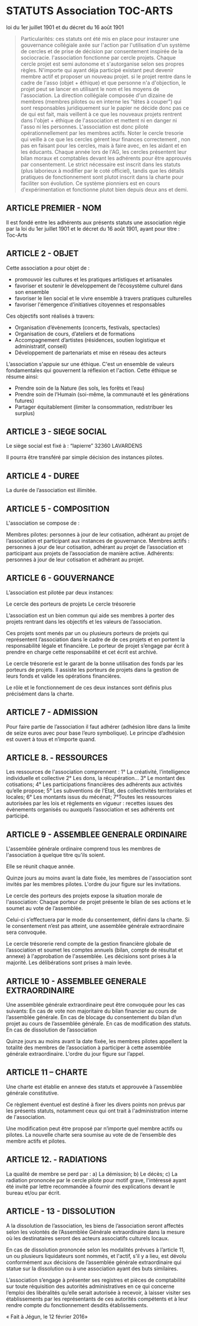 <!--

---
title: Charte de l'association Toc-Arts
description: cette charte est utilisé par l'association Toc-Arts qui est gérée un commun, elle pourra servir d'exemple à d'autres asscoiations que leur membres veulent gérer comme un commun.
image_url: 
licence: CC-BY-SA
---

-->


# STATUTS Association TOC-ARTS
loi du 1er juillet 1901 et du décret du 16 août 1901

> Particularités: ces statuts ont été mis en place pour instaurer une gouvernance collégiale axée sur l'action par l'utilisation d'un système de cercles et de prise de décision par consentement inspirée de la sociocracie. l'association fonctionne par cercle projets. Chaque cercle projet est semi autonome et s'autorganise selon ses propres règles. N'importe qui ayant déja participé existant peut devenir membre actif et proposer un nouveau projet. si le projet rentre dans le cadre de l'asso (objet + éthique) et que personne n'a d'objection, le projet peut se lancer en utilisant le nom et les moyens de l'association. La direction collégiale composée d'un dizaine de membres (membres pilotes ou en interne les "têtes à couper") qui sont responsables juridiquement sur le papier ne décide donc pas ce de qui est fait, mais veillent à ce que les nouveaux projets rentrent dans l'objet + éthique de l'association et mettent ni en danger ni l'asso ni les personnes. L'association est donc piloté opérationnellement par les membres actifs. Noter le cercle tresorie qui veille à ce que les cercles gérent leur finances correctement , non pas en faisant pour les cercles, mais à faire avec, en les aidant et en les éducants. Chaque année lors de l'AG, les cercles présentent leur bilan moraux et comptables devant les adhérents pour être approuvés par consentement. Le strict nécessaire est inscrit dans les statuts (plus laborieux à modifier par le coté officiel), tandis que les détails pratiques de fonctionnement sont plutot inscrit dans la charte pour faciliter son évolution. Ce système pionniers est en cours d'expérimentation et fonctionne plutot bien depuis deux ans et demi.





## ARTICLE PREMIER - NOM

Il est fondé entre les adhérents aux présents statuts une association régie par la loi du 1er juillet 1901 et le décret du 16 août 1901, ayant pour titre : Toc-Arts 


## ARTICLE 2 - OBJET

Cette association a pour objet de : 
- promouvoir les cultures et les pratiques artistiques et artisanales
- favoriser et soutenir le développement de l’écosystème culturel dans son ensemble
- favoriser le lien social et le vivre ensemble à travers pratiques culturelles 
- favoriser l'émergence d’initiatives citoyennes et responsables

Ces objectifs sont réalisés à travers: 
- Organisation d’évènements (concerts, festivals, spectacles)
- Organisation de cours, d’ateliers et de formations
- Accompagnement d’artistes (résidences, soutien logistique et administratif, conseil)
- Développement de partenariats et mise en réseau des acteurs 

L’association s'appuie sur une éthique. C'est un ensemble de valeurs fondamentales qui gouvernent la réflexion et l'action. Cette éthique se résume ainsi:
- Prendre soin de la Nature (les sols, les forêts et l’eau)
- Prendre soin de l’Humain (soi-même, la communauté et les générations futures)
- Partager équitablement (limiter la consommation, redistribuer les surplus)


## ARTICLE 3 - SIEGE SOCIAL 

Le siège social est fixé à :
“lapierre” 
32360 LAVARDENS

Il pourra être transféré par simple décision des instances pilotes.


## ARTICLE 4 - DUREE 
La durée de l’association est illimitée.


## ARTICLE 5 - COMPOSITION 

L'association se compose de :

Membres pilotes: personnes à jour de leur cotisation, adhérant au projet de l’association et participant aux instances de gouvernance.
Membres actifs : personnes à jour de leur cotisation, adhérant au projet de l’association et participant aux projets de l’association de manière active.
Adhérents: personnes à jour de leur cotisation et adhérant au projet.


## ARTICLE 6 - GOUVERNANCE


L’association est pilotée par deux instances: 

Le cercle des porteurs de projets
Le cercle trésorerie

L’association est un bien commun qui aide ses membres à porter des projets rentrant dans les objectifs et les valeurs de l’association.

Ces projets sont menés par un ou plusieurs porteurs de projets qui représentent l’association dans le cadre de de ces projets et en portent la responsabilité légale et financière. Le porteur de projet s’engage par écrit à prendre en charge cette responsabilité et cet écrit est archivé.

Le cercle trésorerie est le garant de la bonne utilisation des fonds par les porteurs de projets. Il assiste les porteurs de projets dans la gestion de leurs fonds et valide les opérations financières.

Le rôle et le fonctionnement de ces deux instances sont définis plus précisément dans la charte.


## ARTICLE 7 - ADMISSION 


Pour faire partie de l’association il faut adhérer (adhésion libre dans la limite de seize euros avec pour base l’euro symbolique). Le principe d’adhésion est ouvert à tous et n’importe quand.



## ARTICLE 8. - RESSOURCES 

Les ressources de l'association comprennent :
1° La créativité, l’intelligence individuelle et collective
2° Les dons, la récupération...
3° Le montant des cotisations;
4° Les participations financières des adhérents aux activités qu’elle propose;
5° Les subventions de l'Etat, des collectivités territoriales et locales;
6° Les montants issus du mécénat;
7°Toutes les ressources autorisées par les lois et règlements en vigueur : recettes issues des évènements organisés ou auxquels l’association et ses adhérents ont participé.


## ARTICLE 9 - ASSEMBLEE GENERALE ORDINAIRE 

L'assemblée générale ordinaire comprend tous les membres de l'association à quelque titre qu'ils soient. 

Elle se réunit chaque année. 

Quinze jours au moins avant la date fixée, les membres de l'association sont invités par les membres pilotes. L'ordre du jour figure sur les invitations. 

Le cercle des porteurs des projets expose la situation morale de l'association:
Chaque porteur de projet présente le bilan de ses actions et le soumet au vote de l’assemblée. 

Celui-ci s’effectuera par le mode du consentement, défini dans la charte.
Si le consentement n’est pas atteint, une assemblée générale extraordinaire sera convoquée.

Le cercle trésorerie rend compte de la gestion financière globale de l’association et soumet les comptes annuels (bilan, compte de résultat et annexe) à l'approbation de l'assemblée. 
Les décisions sont prises à la majorité. Les délibérations sont prises à main levée.


## ARTICLE 10 - ASSEMBLEE GENERALE EXTRAORDINAIRE 

Une assemblée générale extraordinaire peut être convoquée pour les cas suivants:
En cas de vote non majoritaire du bilan financier au cours de l’assemblée générale.
En cas de blocage du consentement du bilan d’un projet au cours de l’assemblée générale.
En cas de modification des statuts.
En cas de dissolution de l’association

Quinze jours au moins avant la date fixée, les membres pilotes appellent la totalité des membres de l’association à participer à cette assemblée générale extraordinaire. L'ordre du jour figure sur l’appel. 


## ARTICLE 11 – CHARTE

Une charte est établie en annexe des statuts et approuvée à l’assemblée générale constitutive.

Ce règlement éventuel est destiné à fixer les divers points non prévus par les présents statuts, notamment ceux qui ont trait à l'administration interne de l'association. 

Une modification peut être proposé par n’importe quel membre actifs ou pilotes. La nouvelle charte sera soumise au vote de de l’ensemble des membre actifs et pilotes.

## ARTICLE 12. - RADIATIONS 

La qualité de membre se perd par :
a) La démission;
b) Le décès;
c) La radiation prononcée par le cercle pilote pour motif grave, l'intéressé ayant été invité par lettre recommandée à fournir des explications devant le bureau et/ou par écrit. 


## ARTICLE - 13 - DISSOLUTION 


A la dissolution de l’association, les biens de l’association seront affectés selon les volontés de l’Assemblée Générale extraordinaire dans la mesure où les destinataires seront des acteurs associatifs culturels locaux.

En cas de dissolution prononcée selon les modalités prévues à l’article 11, un ou plusieurs liquidateurs sont nommés, et l'actif, s'il y a lieu, est dévolu conformément aux décisions de l’assemblée générale extraordinaire qui statue sur la dissolution ou à une association ayant des buts similaires. 


L’association s’engage à présenter ses registres et pièces de comptabilité sur toute réquisition des autorités administratives en ce qui concerne l’emploi des libéralités qu’elle serait autorisée à recevoir, à laisser visiter ses établissements par les représentants de ces autorités compétents et à leur rendre compte du fonctionnement desdits établissements.



«  Fait à Jégun, le 12 février 2016» 






